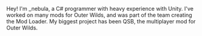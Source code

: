 Hey! I'm \_nebula, a C# programmer with heavy experience with Unity. I've worked on many mods for Outer Wilds, and was part of the team creating the Mod Loader. My biggest project has been QSB, the multiplayer mod for Outer Wilds.
